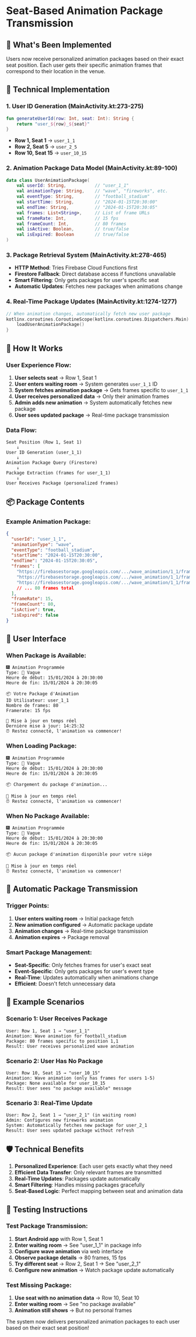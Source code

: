 # Seat-Based Animation Package Transmission

## 🎯 What's Been Implemented

Users now receive personalized animation packages based on their exact seat position. Each user gets their specific animation frames that correspond to their location in the venue.

## 🔧 Technical Implementation

### 1. **User ID Generation** (MainActivity.kt:273-275)
```kotlin
fun generateUserId(row: Int, seat: Int): String {
    return "user_${row}_${seat}"
}
```
- **Row 1, Seat 1** → `user_1_1`
- **Row 2, Seat 5** → `user_2_5`
- **Row 10, Seat 15** → `user_10_15`

### 2. **Animation Package Data Model** (MainActivity.kt:89-100)
```kotlin
data class UserAnimationPackage(
    val userId: String,           // "user_1_1"
    val animationType: String,    // "wave", "fireworks", etc.
    val eventType: String,        // "football_stadium"
    val startTime: String,        // "2024-01-15T20:30:00"
    val endTime: String,          // "2024-01-15T20:30:05"
    val frames: List<String>,     // List of frame URLs
    val frameRate: Int,           // 15 fps
    val frameCount: Int,          // 80 frames
    val isActive: Boolean,        // true/false
    val isExpired: Boolean        // true/false
)
```

### 3. **Package Retrieval System** (MainActivity.kt:278-465)
- **HTTP Method**: Tries Firebase Cloud Functions first
- **Firestore Fallback**: Direct database access if functions unavailable
- **Smart Filtering**: Only gets packages for user's specific seat
- **Automatic Updates**: Fetches new packages when animations change

### 4. **Real-Time Package Updates** (MainActivity.kt:1274-1277)
```kotlin
// When animation changes, automatically fetch new user package
kotlinx.coroutines.CoroutineScope(kotlinx.coroutines.Dispatchers.Main).launch {
    loadUserAnimationPackage()
}
```

## 🚀 How It Works

### User Experience Flow:
1. **User selects seat** → Row 1, Seat 1
2. **User enters waiting room** → System generates `user_1_1` ID
3. **System fetches animation package** → Gets frames specific to `user_1_1`
4. **User receives personalized data** → Only their animation frames
5. **Admin adds new animation** → System automatically fetches new package
6. **User sees updated package** → Real-time package transmission

### Data Flow:
```
Seat Position (Row 1, Seat 1) 
    ↓
User ID Generation (user_1_1)
    ↓
Animation Package Query (Firestore)
    ↓
Package Extraction (frames for user_1_1)
    ↓
User Receives Package (personalized frames)
```

## 📦 Package Contents

### Example Animation Package:
```json
{
  "userId": "user_1_1",
  "animationType": "wave",
  "eventType": "football_stadium",
  "startTime": "2024-01-15T20:30:00",
  "endTime": "2024-01-15T20:30:05",
  "frames": [
    "https://firebasestorage.googleapis.com/.../wave_animation/1_1/frame_000.png",
    "https://firebasestorage.googleapis.com/.../wave_animation/1_1/frame_001.png",
    "https://firebasestorage.googleapis.com/.../wave_animation/1_1/frame_002.png",
    // ... 80 frames total
  ],
  "frameRate": 15,
  "frameCount": 80,
  "isActive": true,
  "isExpired": false
}
```

## 🎨 User Interface

### When Package is Available:
```
🎆 Animation Programmée
Type: 🌊 Vague
Heure de début: 15/01/2024 à 20:30:00
Heure de fin: 15/01/2024 à 20:30:05

📦 Votre Package d'Animation
ID Utilisateur: user_1_1
Nombre de frames: 80
Framerate: 15 fps

🔄 Mise à jour en temps réel
Dernière mise à jour: 14:25:32
⏰ Restez connecté, l'animation va commencer!
```

### When Loading Package:
```
🎆 Animation Programmée
Type: 🌊 Vague
Heure de début: 15/01/2024 à 20:30:00
Heure de fin: 15/01/2024 à 20:30:05

📦 Chargement du package d'animation...

🔄 Mise à jour en temps réel
⏰ Restez connecté, l'animation va commencer!
```

### When No Package Available:
```
🎆 Animation Programmée
Type: 🌊 Vague
Heure de début: 15/01/2024 à 20:30:00
Heure de fin: 15/01/2024 à 20:30:05

📦 Aucun package d'animation disponible pour votre siège

🔄 Mise à jour en temps réel
⏰ Restez connecté, l'animation va commencer!
```

## 🔄 Automatic Package Transmission

### Trigger Points:
1. **User enters waiting room** → Initial package fetch
2. **New animation configured** → Automatic package update
3. **Animation changes** → Real-time package transmission
4. **Animation expires** → Package removal

### Smart Package Management:
- **Seat-Specific**: Only fetches frames for user's exact seat
- **Event-Specific**: Only gets packages for user's event type
- **Real-Time**: Updates automatically when animations change
- **Efficient**: Doesn't fetch unnecessary data

## 🎯 Example Scenarios

### Scenario 1: User Receives Package
```
User: Row 1, Seat 1 → "user_1_1"
Animation: Wave animation for football_stadium
Package: 80 frames specific to position 1,1
Result: User receives personalized wave animation
```

### Scenario 2: User Has No Package
```
User: Row 10, Seat 15 → "user_10_15"
Animation: Wave animation (only has frames for users 1-5)
Package: None available for user_10_15
Result: User sees "no package available" message
```

### Scenario 3: Real-Time Update
```
User: Row 2, Seat 1 → "user_2_1" (in waiting room)
Admin: Configures new fireworks animation
System: Automatically fetches new package for user_2_1
Result: User sees updated package without refresh
```

## 🛡️ Technical Benefits

1. **Personalized Experience**: Each user gets exactly what they need
2. **Efficient Data Transfer**: Only relevant frames are transmitted
3. **Real-Time Updates**: Packages update automatically
4. **Smart Filtering**: Handles missing packages gracefully
5. **Seat-Based Logic**: Perfect mapping between seat and animation data

## 📱 Testing Instructions

### Test Package Transmission:
1. **Start Android app** with Row 1, Seat 1
2. **Enter waiting room** → See "user_1_1" in package info
3. **Configure wave animation** via web interface
4. **Observe package details** → 80 frames, 15 fps
5. **Try different seat** → Row 2, Seat 1 → See "user_2_1"
6. **Configure new animation** → Watch package update automatically

### Test Missing Package:
1. **Use seat with no animation data** → Row 10, Seat 10
2. **Enter waiting room** → See "no package available"
3. **Animation still shows** → But no personal frames

The system now delivers personalized animation packages to each user based on their exact seat position!